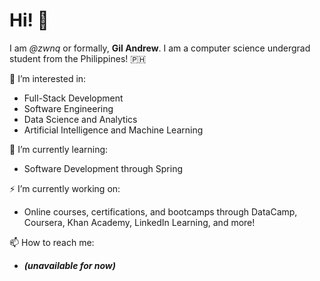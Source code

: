 # Hi! 👋 

I am *@zwnq* or formally, **Gil Andrew**. I am a computer science undergrad student from the Philippines! :philippines: 


👀 I’m interested in:

- Full-Stack Development
- Software Engineering
- Data Science and Analytics
- Artificial Intelligence and Machine Learning

🧐 I’m currently learning:

- Software Development through Spring

⚡️ I’m currently working on:

- Online courses, certifications, and bootcamps through DataCamp, Coursera, Khan Academy, LinkedIn Learning, and more!

📫 How to reach me:
- ***(unavailable for now)***
